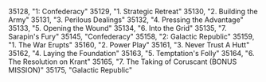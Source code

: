 ﻿35128, "1: Confederacy"
35129, "1. Strategic Retreat"
35130, "2. Building the Army"
35131, "3. Perilous Dealings"
35132, "4. Pressing the Advantage"
35133, "5. Opening the Wound"
35134, "6. Into the Grid"
35135, "7. Sarapin's Fury"
35145, "Confederacy"
35158, "2: Galactic Republic"
35159, "1. The War Erupts"
35160, "2. Power Play"
35161, "3. Never Trust A Hutt"
35162, "4. Laying the Foundation"
35163, "5. Temptation's Folly"
35164, "6. The Resolution on Krant"
35165, "7. The Taking of Coruscant (BONUS MISSION)"
35175, "Galactic Republic"
